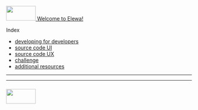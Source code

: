 <a href="http://elewa.education"><img src="https://user-images.githubusercontent.com/18554853/34920911-d6486d02-f97a-11e7-8b65-ab92ea2408aa.jpg" width="80" height="40"/>  Welcome to Elewa! </a>

Index
* [developing for developers](./1-developing-for-developers.md)
* [source code UI](./2-source-code-UI.md)
* [source code UX](./3-source-code-UX.md)
* [challenge](./4-challenge.md)
* [additional resources](./5-additional-resources.md)

___
___
### <a href="http://elewa.education"><img src="https://user-images.githubusercontent.com/18554853/34921062-506450ae-f97d-11e7-875f-6feeb26ad72d.png" width="80" height="40"/></a>